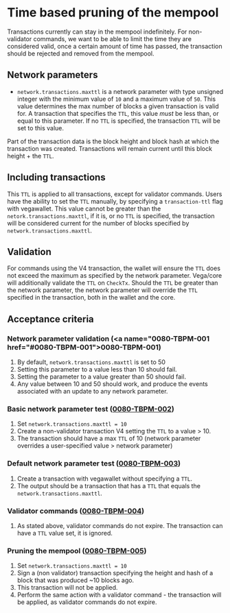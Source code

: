# Time based pruning of the mempool

Transactions currently can stay in the mempool indefinitely. For non-validator commands, we want to be able to limit the time they are considered valid, once a certain amount of time has passed, the transaction should be rejected and removed from the mempool.

## Network parameters

- `network.transactions.maxttl` is a network parameter with type unsigned integer with the minimum value of `10` and a maximum value of `50`. This value determines the max number of blocks a given transaction is valid for. A transaction that specifies the `TTL`, this value *must* be less than, or equal to this parameter. If no `TTL` is specified, the transaction `TTL` will be set to this value.

Part of the transaction data is the block height and block hash at which the transaction was created. Transactions will remain current until this block height + the `TTL`.

## Including transactions

This `TTL` is applied to all transactions, except for validator commands. Users have the ability to set the `TTL` manually, by specifying a `transaction-ttl` flag with vegawallet. This value cannot be greater than the `netork.transactions.maxttl`, if it is, or no `TTL` is specified, the transaction will be considered current for the number of blocks specified by `network.transactions.maxttl`.

## Validation

For commands using the V4 transaction, the wallet will ensure the `TTL` does not exceed the maximum as specified by the network parameter. Vega/core will additionally validate the `TTL` on `CheckTx`. Should the `TTL` be greater than the network parameter, the network parameter will override the `TTL` specified in the transaction, both in the wallet and the core.

## Acceptance criteria

### Network parameter validation (<a name="0080-TBPM-001 href="#0080-TBPM-001">0080-TBPM-001</a>)

1. By default, `network.transactions.maxttl` is set to 50
2. Setting this parameter to a value less than 10 should fail.
3. Setting the parameter to a value greater than 50 should fail.
4. Any value between 10 and 50 should work, and produce the events associated with an update to any network parameter.

### Basic network parameter test (<a name="0080-TBPM-002" href="#0080-TBPM-002">0080-TBPM-002</a>)

1. Set `network.transactions.maxttl = 10`
2. Create a non-validator transaction V4 setting the `TTL` to a value > 10.
3. The transaction should have a max `TTL` of 10 (network parameter overrides a user-specified value > network parameter)

### Default network parameter test (<a name="0080-TBPM-003" href="#0080-TBPM-003">0080-TBPM-003</a>)

1. Create a transaction with vegawallet without specifying a `TTL`.
2. The output should be a transaction that has a `TTL` that equals the `network.transactions.maxttl`.

### Validator commands (<a name="0080-TBPM-004" href="#0080-TBPM-004">0080-TBPM-004</a>)

1. As stated above, validator commands do not expire. The transaction can have a `TTL` value set, it is ignored.

### Pruning the mempool (<a name="0080-TBPM-005" href="#0080-TBPM-005">0080-TBPM-005</a>)

1. Set `network.transactions.maxttl = 10`
2. Sign a (non validator) transaction specifying the height and hash of a block that was produced ~10 blocks ago.
3. This transaction will not be applied.
4. Perform the same action with a validator command - the transaction will be applied, as validator commands do not expire.
